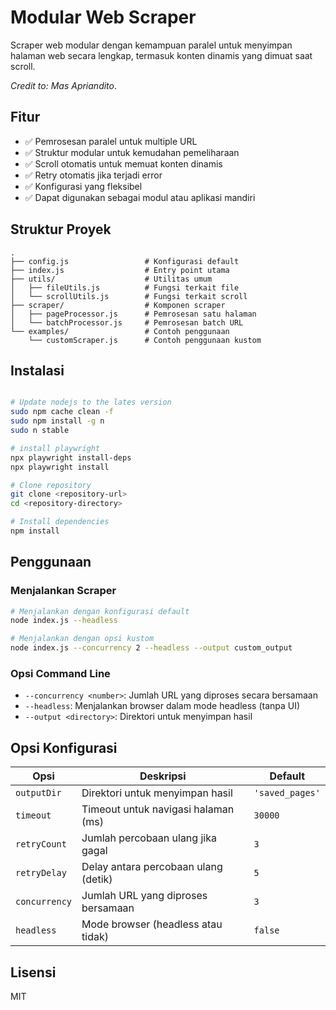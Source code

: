 # Modular Web Scraper

Scraper web modular dengan kemampuan paralel untuk menyimpan halaman web secara lengkap, termasuk konten dinamis yang dimuat saat scroll.

_Credit to: Mas Apriandito_.

## Fitur

- ✅ Pemrosesan paralel untuk multiple URL
- ✅ Struktur modular untuk kemudahan pemeliharaan
- ✅ Scroll otomatis untuk memuat konten dinamis
- ✅ Retry otomatis jika terjadi error
- ✅ Konfigurasi yang fleksibel
- ✅ Dapat digunakan sebagai modul atau aplikasi mandiri

## Struktur Proyek

```
.
├── config.js                 # Konfigurasi default
├── index.js                  # Entry point utama
├── utils/                    # Utilitas umum
│   ├── fileUtils.js          # Fungsi terkait file
│   └── scrollUtils.js        # Fungsi terkait scroll
├── scraper/                  # Komponen scraper
│   ├── pageProcessor.js      # Pemrosesan satu halaman
│   └── batchProcessor.js     # Pemrosesan batch URL
└── examples/                 # Contoh penggunaan
    └── customScraper.js      # Contoh penggunaan kustom
```

## Instalasi

```bash

# Update nodejs to the lates version
sudo npm cache clean -f
sudo npm install -g n
sudo n stable

# install playwright
npx playwright install-deps
npx playwright install

# Clone repository
git clone <repository-url>
cd <repository-directory>

# Install dependencies
npm install
```

## Penggunaan

### Menjalankan Scraper

```bash
# Menjalankan dengan konfigurasi default
node index.js --headless

# Menjalankan dengan opsi kustom
node index.js --concurrency 2 --headless --output custom_output
```

### Opsi Command Line

- `--concurrency <number>`: Jumlah URL yang diproses secara bersamaan
- `--headless`: Menjalankan browser dalam mode headless (tanpa UI)
- `--output <directory>`: Direktori untuk menyimpan hasil

## Opsi Konfigurasi

| Opsi | Deskripsi | Default |
|------|-----------|---------|
| `outputDir` | Direktori untuk menyimpan hasil | `'saved_pages'` |
| `timeout` | Timeout untuk navigasi halaman (ms) | `30000` |
| `retryCount` | Jumlah percobaan ulang jika gagal | `3` |
| `retryDelay` | Delay antara percobaan ulang (detik) | `5` |
| `concurrency` | Jumlah URL yang diproses bersamaan | `3` |
| `headless` | Mode browser (headless atau tidak) | `false` |

## Lisensi

MIT 
